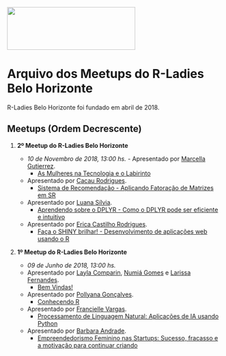 <img src="https://github.com/rladies/starter-kit/blob/master/logo/R-LadiesGlobal_RBG_online_LogoWithText_Horizontal.png" data-canonical-src="https://github.com/rladies/starter-kit/blob/master/logo/R-LadiesGlobal_RBG_online_LogoWithText_Horizontal.png" width="300" height="100" />

# Arquivo dos Meetups do R-Ladies Belo Horizonte

R-Ladies Belo Horizonte foi fundado em abril de 2018.

## Meetups (Ordem Decrescente)
1. **2º Meetup do R-Ladies Belo Horizonte**
      - *10 de Novembro de 2018, 13:00 hs.*
       - Apresentado por [Marcella Gutierrez](https://www.linkedin.com/in/marcella-gutierrez/).
          * [As Mulheres na Tecnologia e o Labirinto](https://github.com/rladies/meetup-presentations_belohorizonte/blob/master/09062018_PrimeiroMeetup/PollyannaGoncalves_Conhecendo-o-R.pdf)
      - Apresentado por [Cacau Rodrigues](https://www.linkedin.com/in/claudiane-rodrigues-a670b2ba/).
          * [Sistema de Recomendação - Aplicando Fatoração de Matrizes em SR](https://github.com/rladies/meetup-presentations_belohorizonte/blob/master/09062018_PrimeiroMeetup/FrancielleVargas_Python-Linguagem-Natural.pdf)
      - Apresentado por [Luana Sílvia](https://www.linkedin.com/in/luana-s%C3%ADlvia-dos-santos/).
          * [Aprendendo sobre o DPLYR - Como o DPLYR pode ser eficiente e intuitivo](https://github.com/rladies/meetup-presentations_belohorizonte/blob/master/09062018_PrimeiroMeetup/BarbaraAndrade_Empreendendorismo-Feminino.pdf)
      - Apresentado por [Erica Castilho Rodrigues](https://www.linkedin.com/in/erica-castilho-rodrigues-6157152a/).
          * [Faça o SHINY brilhar! - Desenvolvimento de aplicações web usando o R](https://github.com/rladies/meetup-presentations_belohorizonte/blob/master/09062018_PrimeiroMeetup/BarbaraAndrade_Empreendendorismo-Feminino.pdf)
          
2. **1º Meetup do R-Ladies Belo Horizonte**
      - *09 de Junho de 2018, 13:00 hs.*
      - Apresentado por [Layla Comparin](https://rladies.org/brazil-rladies/name/layla-comparin/), [Numiá Gomes](https://rladies.org/brazil-rladies/name/numia-gomes/) e [Larissa Fernandes](https://rladies.org/brazil-rladies/name/larissa-fernandes/).
          * [Bem Vindas!](https://github.com/rladies/meetup-presentations_belohorizonte/blob/master/09062018_PrimeiroMeetup/FirstMeetup-BH.pdf)
      - Apresentado por [Pollyana Gonçalves](https://www.linkedin.com/in/pollyannaogoncalves/).
          * [Conhecendo R](https://github.com/rladies/meetup-presentations_belohorizonte/blob/master/09062018_PrimeiroMeetup/PollyannaGoncalves_Conhecendo-o-R.pdf)
      - Apresentado por [Francielle Vargas](https://www.linkedin.com/in/francielleavargas/).
          * [Processamento de Linguagem Natural: Aplicações de IA usando Python](https://github.com/rladies/meetup-presentations_belohorizonte/blob/master/09062018_PrimeiroMeetup/FrancielleVargas_Python-Linguagem-Natural.pdf)
      - Apresentado por [Barbara Andrade](https://www.linkedin.com/in/barbaraandrade/).
          * [Empreendedorismo Feminino nas Startups: Sucesso, fracasso e a motivação para continuar criando](https://github.com/rladies/meetup-presentations_belohorizonte/blob/master/09062018_PrimeiroMeetup/BarbaraAndrade_Empreendendorismo-Feminino.pdf)

